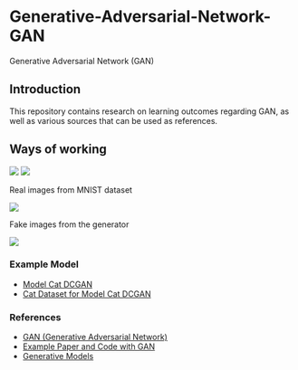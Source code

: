 # Generative-Adversarial-Network-GAN
Generative Adversarial Network (GAN)

## Introduction
This repository contains research on learning outcomes regarding GAN, as well as various sources that can be used as references.

## Ways of working
<img src="https://kikaben.com/gangenerative-adversarial-network-simple-implementation-with-pytorch/images/thumbnail.png"/>

<img src="https://kikaben.com/gangenerative-adversarial-network-simple-implementation-with-pytorch/images/real-mnist-image.png"/>
<p>Real images from MNIST dataset</p>
<img src="https://kikaben.com/gangenerative-adversarial-network-simple-implementation-with-pytorch/images/generator-fake-image.png"/>
<p>Fake images from the generator</p>

<img src="https://kikaben.com/gangenerative-adversarial-network-simple-implementation-with-pytorch/images/discriminator.png"/>

### Example Model
<ul>
  <li><a href="https://github.com/shubham7169/Projects/blob/master/CAT-dcgan.ipynb">Model Cat DCGAN</a></li>
  <li><a href="https://www.kaggle.com/datasets/spandan2/cats-faces-64x64-for-generative-models">Cat Dataset for Model Cat DCGAN</a></li>
</ul>
  
### References
<ul>
  <li><a href="https://kikaben.com/gangenerative-adversarial-network-simple-implementation-with-pytorch/">GAN (Generative Adversarial Network)</a></li>
  <li><a href="https://github.com/eriklindernoren/PyTorch-GAN">Example Paper and Code with GAN</a></li>
  <li><a href="https://github.com/wiseodd/generative-models">Generative Models</a></li>
</ul>
